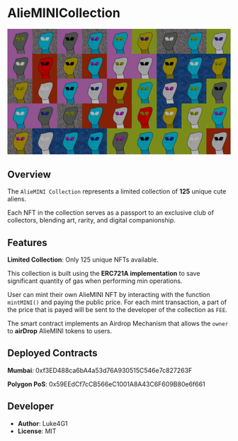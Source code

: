 # AlieMINICollection

![AlieMINI Collage](/img/bg.jpeg)

## Overview

The `AlieMINI Collection` represents a limited collection of **125** unique cute aliens.

Each NFT in the collection serves as a passport to an exclusive club of collectors, blending art, rarity, and digital companionship.

## Features

**Limited Collection**: Only 125 unique NFTs available.

This collection is built using the **ERC721A implementation** to save significant quantity of gas when performing min operations.

User can mint their own AlieMINI NFT by interacting with the function `mintMINI()` and paying the public price.
For each mint transaction, a part of the price that is payed will be sent to the developer of the collection as `FEE`.

The smart contract implements an Airdrop Mechanism that allows the `owner` to **airDrop** AlieMINI tokens to users.

## Deployed Contracts

**Mumbai**: 0xf3ED488ca6bA4a53d76A930515C546e7c827263F

**Polygon PoS**: 0x59EEdCf7cCB566eC1001A8A43C6F609B80e6f661

## Developer

- **Author**: Luke4G1
- **License**: MIT

##
